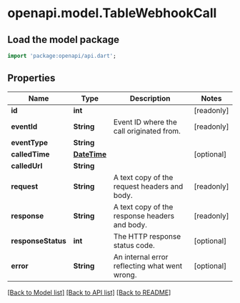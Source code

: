 # openapi.model.TableWebhookCall

## Load the model package
```dart
import 'package:openapi/api.dart';
```

## Properties
Name | Type | Description | Notes
------------ | ------------- | ------------- | -------------
**id** | **int** |  | [readonly] 
**eventId** | **String** | Event ID where the call originated from. | [readonly] 
**eventType** | **String** |  | 
**calledTime** | [**DateTime**](DateTime.md) |  | [optional] 
**calledUrl** | **String** |  | 
**request** | **String** | A text copy of the request headers and body. | [readonly] 
**response** | **String** | A text copy of the response headers and body. | [readonly] 
**responseStatus** | **int** | The HTTP response status code. | [optional] 
**error** | **String** | An internal error reflecting what went wrong. | [optional] 

[[Back to Model list]](../README.md#documentation-for-models) [[Back to API list]](../README.md#documentation-for-api-endpoints) [[Back to README]](../README.md)


